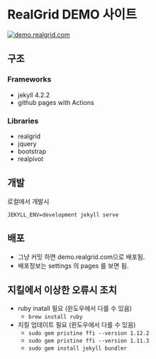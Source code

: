 # RealGrid DEMO 사이트

[![demo.realgrid.com](https://github.com/realgrid/demo.realgrid.com/actions/workflows/pages.yml/badge.svg)](https://github.com/realgrid/demo.realgrid.com/actions/workflows/pages.yml)


## 구조

### Frameworks

- jekyll 4.2.2
- github pages with Actions

### Libraries

- realgrid
- jquery
- bootstrap
- realpivot

## 개발

로컬에서 개발시

```
JEKYLL_ENV=development jekyll serve
```

## 배포

- 그냥 커밋 하면 demo.realgrid.com으로 배포됨.
- 배포정보는 settings 의 pages 를 보면 됨.

## 지킬에서 이상한 오류시 조치

- ruby inatall 필요 (윈도우에서 다를 수 있음)
  - `brew install ruby`
- 지킬 업데이트 필요 (윈도우에서 다를 수 있음)
  - `sudo gem pristine ffi --version 1.12.2`
  - `sudo gem pristine ffi --version 1.11.3`
  - `sudo gem install jekyll bundler`